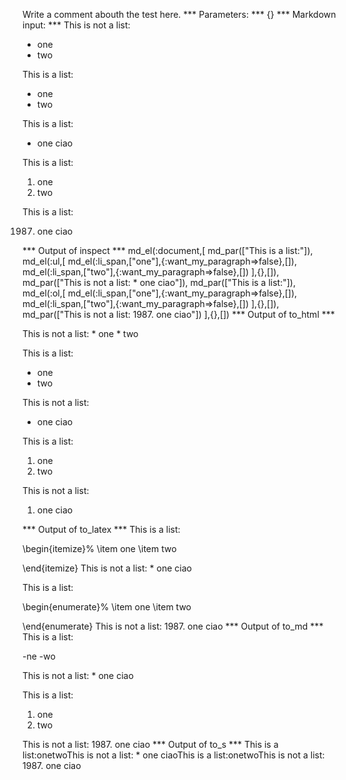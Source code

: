 Write a comment abouth the test here.
*** Parameters: ***
{}
*** Markdown input: ***
This is not a list:
* one
* two

This is a list:

* one
* two

This is a list:

* one
ciao

This is a list:

1. one
1. two

This is a list:

1987. one
ciao


*** Output of inspect ***
md_el(:document,[
	md_par(["This is a list:"]),
	md_el(:ul,[
		md_el(:li_span,["one"],{:want_my_paragraph=>false},[]),
		md_el(:li_span,["two"],{:want_my_paragraph=>false},[])
	],{},[]),
	md_par(["This is not a list: * one ciao"]),
	md_par(["This is a list:"]),
	md_el(:ol,[
		md_el(:li_span,["one"],{:want_my_paragraph=>false},[]),
		md_el(:li_span,["two"],{:want_my_paragraph=>false},[])
	],{},[]),
	md_par(["This is not a list: 1987. one ciao"])
],{},[])
*** Output of to_html ***
<p>This is not a list:
* one
* two</p>

<p>This is a list:</p>

<ul>
<li>one</li>
<li>two</li>
</ul>


<p>This is not a list:</p>

<ul>
<li>one
ciao</li>
</ul>


<p>This is a list:</p>

<ol>
<li>one</li>
<li>two</li>
</ol>


<p>This is not a list:</p>

<ol>
<li>one
ciao</li>
</ol>
*** Output of to_latex ***
This is a list:

\begin{itemize}%
\item one
\item two

\end{itemize}
This is not a list: * one ciao

This is a list:

\begin{enumerate}%
\item one
\item two

\end{enumerate}
This is not a list: 1987. one ciao
*** Output of to_md ***
This is a list:

-ne
-wo

This is not a list: * one ciao

This is a list:

1.  one
2.  two

This is not a list: 1987. one ciao
*** Output of to_s ***
This is a list:onetwoThis is not a list: * one ciaoThis is a list:onetwoThis is not a list: 1987. one ciao
